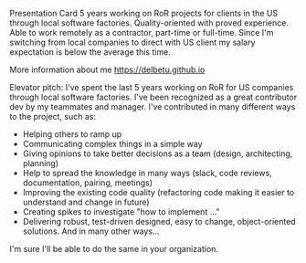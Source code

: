 Presentation Card
5 years working on RoR projects for clients in the US through local software factories.
Quality-oriented with proved experience.
Able to work remotely as a contractor, part-time or full-time.
Since I'm switching from local companies to direct with US client my salary expectation is below the average this time.

More information about me https://delbetu.github.io


Elevator pitch:
I've spent the last 5 years working on RoR for US companies through local software factories.
I've been recognized as a great contributor dev by my teammates and manager.
I've contributed in many different ways to the project, such as:
* Helping others to ramp up
* Communicating complex things in a simple way
* Giving opinions to take better decisions as a team (design, architecting, planning)
* Help to spread the knowledge in many ways (slack, code reviews, documentation, pairing, meetings)
* Improving the existing code quality (refactoring code making it easier to understand and change in future)
* Creating spikes to investigate "how to implement ..."
* Delivering robust, test-driven designed, easy to change, object-oriented solutions.
And in many other ways...

I'm sure I'll be able to do the same in your organization.


